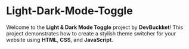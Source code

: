 # Light-Dark-Mode-Toggle
Welcome to the **Light &amp; Dark Mode Toggle** project by **DevBuckket**! This project demonstrates how to create a stylish theme switcher for your website using **HTML**, **CSS**, and **JavaScript**.
